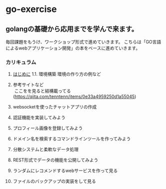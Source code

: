 # go-exercise

## golangの基礎から応用までを学んで来ます。
毎回課題をもうけ、ワークショップ形式で進めていきます。
こちらは「GO言語によるwebアプリケーション開発」の本をベースに進めていきます。


### カリキュラム

1. [はじめに](./lesson/lesson1.md)
 1.1. 環境構築
 環境の作り方の例など  

2.  参考サイトなど  
  ここをを見ると結構載ってる  (https://qiita.com/tenntenn/items/0e33a4959250d1a55045)
  
2. websocketを使ったチャットアプリの作成

3. 認証機能を実装してみよう

4. プロフィール画像を登録してみよう

5. ドメイン名を検索するコマンドラインツールを作ってみよう

6. 分散システムと柔軟なデータ処理

7. REST形式でデータの機能を公開してみよう

8. ランダムにレコメンドするwebサービスを作って見る

9. ファイルのバックアップの実装をして見る



